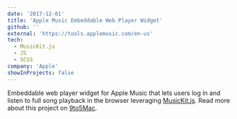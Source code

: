 ```yaml
---
date: '2017-12-01'
title: 'Apple Music Embeddable Web Player Widget'
github: ''
external: 'https://tools.applemusic.com/en-us'
tech:
  - MusicKit.js
  - JS
  - SCSS
company: 'Apple'
showInProjects: false
---
```


Embeddable web player widget for Apple Music that lets users log in and listen to full song playback in the browser leveraging [MusicKit.js](https://developer.apple.com/documentation/musickitjs). Read more about this project on [9to5Mac](https://9to5mac.com/2018/06/03/apple-music-embeddable-web-player-listen-browser/).
